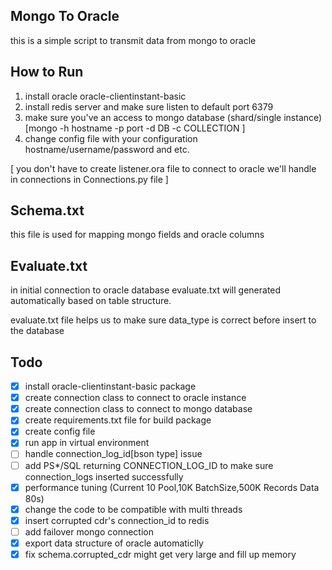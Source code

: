 ## Mongo To Oracle

this is a simple script to transmit data from mongo to oracle

## How to Run

1. install oracle oracle-clientinstant-basic
2. install redis server and make sure listen to default port 6379 
3. make sure you've an access to mongo database (shard/single instance) [mongo -h hostname -p port -d DB -c COLLECTION ]
4. change config file with your configuration hostname/username/password and etc.

[ you don't have to create listener.ora file to connect to oracle we'll handle in connections in Connections.py file ] 

## Schema.txt

this file is used for mapping mongo fields and oracle columns


## Evaluate.txt

in initial connection to oracle database evaluate.txt will generated automatically based on table structure.  

evaluate.txt file helps us to make sure data_type is correct before insert to the database

## Todo

- [x]  install oracle-clientinstant-basic package
- [x]  create connection class to connect to oracle instance
- [x]  create connection class to connect to mongo database
- [x]  create requirements.txt file for build package
- [x]  create config file
- [x]  run app in virtual environment 
- [ ]  handle connection_log_id[bson type] issue
- [ ]  add PS*/SQL returning CONNECTION_LOG_ID to make sure connection_logs inserted successfully
- [x]  performance tuning (Current 10 Pool,10K BatchSize,500K Records Data  80s)
- [x]  change the code to be compatible with multi threads
- [x]  insert corrupted cdr's connection_id to redis
- [ ]  add failover mongo connection 
- [x]  export data structure of oracle automaticlly
- [x]  fix schema.corrupted_cdr might get very large and fill up memory
